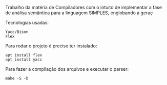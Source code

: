 Trabalho da matéria de Compiladores com o intuito de implementar a fase de análisa semântica para a linguagem SIMPLES, englobando a geraç

Tecnologias usadas:

    Yacc/Bison
    Flex

Para rodar o projeto é preciso ter instalado:

    apt install flex
    apt install yacc

Para fazer a compilação dos arquivos e executar o parser:

    make -S -b

